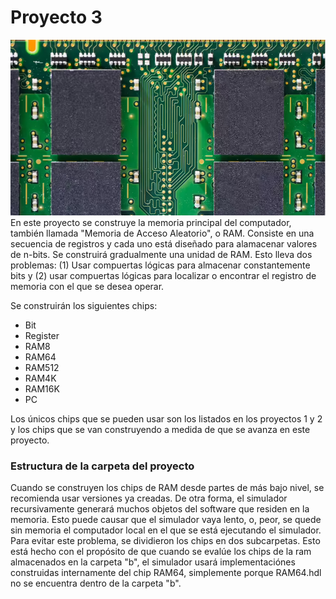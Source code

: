 # Proyecto 3
<img src="/img/ram.PNG" alt="ram"/>
En este proyecto se construye la memoria principal del computador, también llamada "Memoria de Acceso Aleatorio", o RAM. Consiste en una secuencia de registros y cada uno está diseñado para alamacenar valores de n-bits.
Se construirá gradualmente una unidad de RAM. Esto lleva dos problemas: (1) Usar compuertas lógicas para almacenar constantemente bits y (2) usar compuertas lógicas para localizar o encontrar el registro de memoria con el que se desea operar.<br/>

Se construirán los siguientes chips: 

<ul>
  <li>Bit</li>
  <li>Register</li>
  <li>RAM8</li>
  <li>RAM64</li>
  <li>RAM512</li>
  <li>RAM4K</li>
  <li>RAM16K</li>
  <li>PC</li>
</ul>
Los únicos chips que se pueden usar son los listados en los proyectos 1 y 2 y los chips que se van construyendo a medida de que se avanza en este proyecto.

<h3>Estructura de la carpeta del proyecto</h3>

Cuando se construyen los chips de RAM desde partes de más bajo nivel, se recomienda usar versiones ya creadas. De otra forma, el simulador recursivamente generará muchos objetos del software que residen en la memoria. Esto puede causar que el simulador vaya lento, o, peor, se quede sin memoria el computador local en el que se está ejecutando el simulador. Para evitar este problema, se dividieron los chips en dos subcarpetas. Esto está hecho con el propósito de que cuando se evalúe los chips de la ram almacenados en la carpeta "b", el simulador usará implementaciónes construidas internamente del chip RAM64, simplemente porque RAM64.hdl no se encuentra dentro de la carpeta "b".
